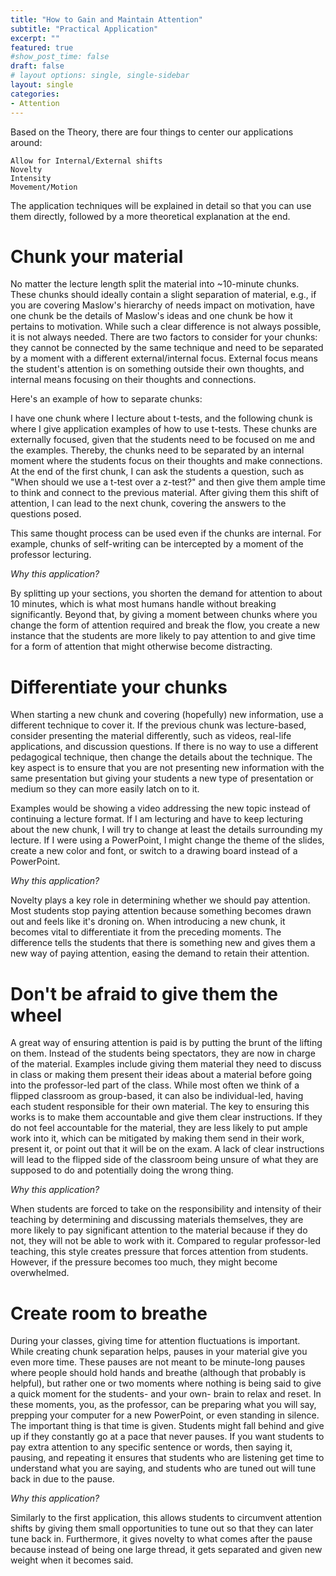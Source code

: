 ```yaml
---
title: "How to Gain and Maintain Attention"
subtitle: "Practical Application"
excerpt: ""
featured: true
#show_post_time: false
draft: false
# layout options: single, single-sidebar
layout: single
categories:
- Attention
---
```

Based on the Theory, there are four things to center our applications around:

    Allow for Internal/External shifts
    Novelty
    Intensity
    Movement/Motion

The application techniques will be explained in detail so that you can use them directly, followed by a more theoretical explanation at the end.   

# Chunk your material

No matter the lecture length split the material into ~10-minute chunks. These chunks should ideally contain a slight separation of material, e.g., if you are covering Maslow's hierarchy of needs impact on motivation, have one chunk be the details of Maslow's ideas and one chunk be how it pertains to motivation. While such a clear difference is not always possible, it is not always needed. There are two factors to consider for your chunks: they cannot be connected by the same technique and need to be separated by a moment with a different external/internal focus. External focus means the student's attention is on something outside their own thoughts, and internal means focusing on their thoughts and connections. 
 
Here's an example of how to separate chunks: 

I have one chunk where I lecture about t-tests, and the following chunk is where I give application examples of how to use t-tests. These chunks are externally focused, given that the students need to be focused on me and the examples. Thereby, the chunks need to be separated by an internal moment where the students focus on their thoughts and make connections. At the end of the first chunk, I can ask the students a question, such as "When should we use a t-test over a z-test?" and then give them ample time to think and connect to the previous material. After giving them this shift of attention, I can lead to the next chunk, covering the answers to the questions posed. 

This same thought process can be used even if the chunks are internal. For example, chunks of self-writing can be intercepted by a moment of the professor lecturing. 
  

*Why this application?* 

By splitting up your sections, you shorten the demand for attention to about 10 minutes, which is what most humans handle without breaking significantly. Beyond that, by giving a moment between chunks where you change the form of attention required and break the flow, you create a new instance that the students are more likely to pay attention to and give time for a form of attention that might otherwise become distracting.   

# Differentiate your chunks 

When starting a new chunk and covering (hopefully) new information, use a different technique to cover it. If the previous chunk was lecture-based, consider presenting the material differently, such as videos, real-life applications, and discussion questions. If there is no way to use a different pedagogical technique, then change the details about the technique. The key aspect is to ensure that you are not presenting new information with the same presentation but giving your students a new type of presentation or medium so they can more easily latch on to it. 

Examples would be showing a video addressing the new topic instead of continuing a lecture format. If I am lecturing and have to keep lecturing about the new chunk, I will try to change at least the details surrounding my lecture. If I were using a PowerPoint, I might change the theme of the slides, create a new color and font, or switch to a drawing board instead of a PowerPoint. 

*Why this application?*

Novelty plays a key role in determining whether we should pay attention. Most students stop paying attention because something becomes drawn out and feels like it's droning on. When introducing a new chunk, it becomes vital to differentiate it from the preceding moments. The difference tells the students that there is something new and gives them a new way of paying attention, easing the demand to retain their attention. 

# Don't be afraid to give them the wheel 

A great way of ensuring attention is paid is by putting the brunt of the lifting on them. Instead of the students being spectators, they are now in charge of the material. Examples include giving them material they need to discuss in class or making them present their ideas about a material before going into the professor-led part of the class. While most often we think of a flipped classroom as group-based, it can also be individual-led, having each student responsible for their own material. The key to ensuring this works is to make them accountable and give them clear instructions. If they do not feel accountable for the material, they are less likely to put ample work into it, which can be mitigated by making them send in their work, present it, or point out that it will be on the exam. A lack of clear instructions will lead to the flipped side of the classroom being unsure of what they are supposed to do and potentially doing the wrong thing. 


*Why this application?*

When students are forced to take on the responsibility and intensity of their teaching by determining and discussing materials themselves, they are more likely to pay significant attention to the material because if they do not, they will not be able to work with it. Compared to regular professor-led teaching, this style creates pressure that forces attention from students. However, if the pressure becomes too much, they might become overwhelmed. 

# Create room to breathe

During your classes, giving time for attention fluctuations is important. While creating chunk separation helps, pauses in your material give you even more time. These pauses are not meant to be minute-long pauses where people should hold hands and breathe (although that probably is helpful), but rather one or two moments where nothing is being said to give a quick moment for the students- and your own- brain to relax and reset. In these moments, you, as the professor, can be preparing what you will say, prepping your computer for a new PowerPoint, or even standing in silence. The important thing is that time is given. Students might fall behind and give up if they constantly go at a pace that never pauses. If you want students to pay extra attention to any specific sentence or words, then saying it, pausing, and repeating it ensures that students who are listening get time to understand what you are saying, and students who are tuned out will tune back in due to the pause. 

*Why this application?*

Similarly to the first application, this allows students to circumvent attention shifts by giving them small opportunities to tune out so that they can later tune back in. Furthermore, it gives novelty to what comes after the pause because instead of being one large thread, it gets separated and given new weight when it becomes said.


